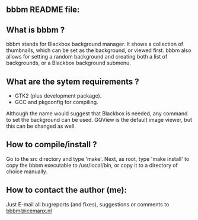 bbbm README file:
-----------------

What is bbbm ?
--------------
bbbm stands for Blackbox background manager. It shows a collection of
thumbnails, which can be set as the background, or viewed first.
bbbm also allows for setting a random background and creating both a list of
backgrounds, or a Blackbox background submenu.

What are the sytem requirements ?
---------------------------------
* GTK2 (plus development package).
* GCC and pkgconfig for compiling.

Although the name would suggest that Blackbox is needed, any command to set the
background can be used. GQView is the default image viewer, but this can be
changed as well.

How to compile/install ?
------------------------
Go to the src directory and type 'make'.
Next, as root, type 'make install' to copy the bbbm executable to
/usr/local/bin, or copy it to a directory of choice manually.

How to contact the author (me):
-------------------------------
Just E-mail all bugreports (and fixes), suggestions or comments to
 bbbm@icemanx.nl
